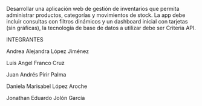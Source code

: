 Desarrollar una aplicación web de gestión de inventarios que permita administrar productos, categorías y movimientos de stock. La app debe incluir consultas con filtros dinámicos y un dashboard inicial con tarjetas (sin gráficas), la tecnología de base de datos a utilizar debe ser Criteria API.

INTEGRANTES

Andrea Alejandra López Jiménez

Luis Angel Franco Cruz

Juan Andrés Pirir Palma

Daniela Marisabel López Aroche

Jonathan Eduardo Jolón García 
